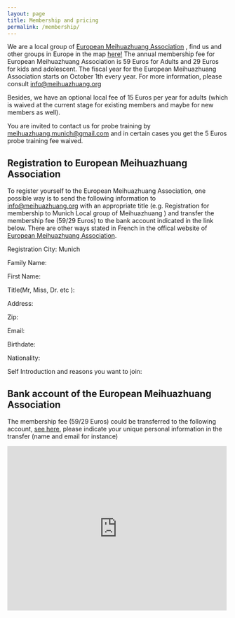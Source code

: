 ```yaml
---
layout: page
title: Membership and pricing
permalink: /membership/
---
```


We are a local group of [European Meihuazhuang Association](http://www.meihuazhuang.org) , find us and other groups in Europe in the map [here!](http://meihuazhuang.org/?groupes) The annual membership fee for European Meihuazhuang Association is 59 Euros for Adults and 29 Euros for kids and adolescent. The fiscal year for the European Meihuazhuang Association starts on October 1th every year. For more information, please consult [info@meihuazhuang.org](mailto:info@meihuazhuang.org) 

Besides, we have an optional local fee of 15 Euros per year for adults (which is waived at the current stage for existing members and maybe for new members as well). 

You are invited to contact us for probe training by [meihuazhuang.munich@gmail.com](meihuazhuang.munich@gmail.com) and in certain cases you get the 5 Euros probe training fee waived. 


## Registration to European Meihuazhuang Association

To register yourself to the European Meihuazhuang Association, one possible way is to send the following information to [info@meihuazhuang.org](mailto:info@meihuazhuang.org) with an
appropriate title (e.g. Registration for membership to Munich Local group of Meihuazhuang ) and transfer the membership fee (59/29 Euros) to the bank account indicated in the
link below. There are other ways stated in French in the offical website of [European Meihuazhuang Association](http://www.meihuazhuang.org).


Registration City: Munich

Family Name: 

First Name: 


Title(Mr, Miss, Dr. etc ): 


Address: 


Zip: 


Email: 


Birthdate: 


Nationality: 


Self Introduction and reasons you want to join: 


## Bank account of the European Meihuazhuang Association
The membership fee (59/29 Euros) could be transferred to the following account, [see here](https://drive.google.com/file/d/0B1vtUB3pfkiyR0NjejFUcnR3ME0/view?usp=sharing), please indicate your unique personal information in the transfer (name and email for instance)

<embed src="https://drive.google.com/file/d/0B1vtUB3pfkiyR0NjejFUcnR3ME0/view?usp=sharing"  width="500" height="375" type='application/pdf'>

<script>
  (function(i,s,o,g,r,a,m){i['GoogleAnalyticsObject']=r;i[r]=i[r]||function(){
  (i[r].q=i[r].q||[]).push(arguments)},i[r].l=1*new Date();a=s.createElement(o),
  m=s.getElementsByTagName(o)[0];a.async=1;a.src=g;m.parentNode.insertBefore(a,m)
  })(window,document,'script','https://www.google-analytics.com/analytics.js','ga');

  ga('create', 'UA-96544484-1', 'auto');
  ga('send', 'pageview');

</script>
